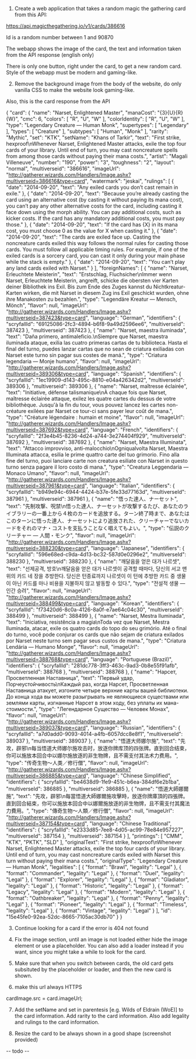 1. Create a web application that takes a random magic the gathering card from this API:

https://api.magicthegathering.io/v1/cards/386616

Id is a random number between 1 and 90870

The webapp shows the image of the card, the text and information taken from the API response (english only)

There is only one button, right under the card, to get a new random card.
Style of the webapp must be modern and gaming-like.


2. Remove the background image from the body of the website, do only vanilla CSS to make the website look gaming-like.

Also, this is the card response from the API

{
  "card": {
    "name": "Narset, Enlightened Master",
    "manaCost": "{3}{U}{R}{W}",
    "cmc": 6,
    "colors": [
      "R",
      "U",
      "W"
    ],
    "colorIdentity": [
      "R",
      "U",
      "W"
    ],
    "type": "Legendary Creature — Human Monk",
    "supertypes": [
      "Legendary"
    ],
    "types": [
      "Creature"
    ],
    "subtypes": [
      "Human",
      "Monk"
    ],
    "rarity": "Mythic",
    "set": "KTK",
    "setName": "Khans of Tarkir",
    "text": "First strike, hexproof\nWhenever Narset, Enlightened Master attacks, exile the top four cards of your library. Until end of turn, you may cast noncreature spells from among those cards without paying their mana costs.",
    "artist": "Magali Villeneuve",
    "number": "190",
    "power": "3",
    "toughness": "2",
    "layout": "normal",
    "multiverseid": "386616",
    "imageUrl": "http://gatherer.wizards.com/Handlers/Image.ashx?multiverseid=386616&type=card",
    "watermark": "jeskai",
    "rulings": [
      {
        "date": "2014-09-20",
        "text": "Any exiled cards you don’t cast remain in exile."
      },
      {
        "date": "2014-09-20",
        "text": "Because you’re already casting the card using an alternative cost (by casting it without paying its mana cost), you can’t pay any other alternative costs for the card, including casting it face down using the morph ability. You can pay additional costs, such as kicker costs. If the card has any mandatory additional costs, you must pay those."
      },
      {
        "date": "2014-09-20",
        "text": "If the card has {X} in its mana cost, you must choose 0 as the value for X when casting it."
      },
      {
        "date": "2014-09-20",
        "text": "The cards are exiled face up. Casting the noncreature cards exiled this way follows the normal rules for casting those cards. You must follow all applicable timing rules. For example, if one of the exiled cards is a sorcery card, you can cast it only during your main phase while the stack is empty."
      },
      {
        "date": "2014-09-20",
        "text": "You can’t play any land cards exiled with Narset."
      }
    ],
    "foreignNames": [
      {
        "name": "Narset, Erleuchtete Meisterin",
        "text": "Erstschlag, Fluchsicher\nImmer wenn Narset, Erleuchtete Meisterin, angreift, schicke die obersten vier Karten deiner Bibliothek ins Exil. Bis zum Ende des Zuges kannst du Nichtkreatur-Karten wirken, die mit Narset in diesem Zug ins Exil geschickt wurden, ohne ihre Manakosten zu bezahlen.",
        "type": "Legendäre Kreatur — Mensch, Mönch",
        "flavor": null,
        "imageUrl": "http://gatherer.wizards.com/Handlers/Image.ashx?multiverseid=387423&type=card",
        "language": "German",
        "identifiers": {
          "scryfallId": "69125086-2fc3-4894-b6f8-9a49d2596ee6",
          "multiverseId": 387423
        },
        "multiverseid": 387423
      },
      {
        "name": "Narset, maestra iluminada",
        "text": "Daña primero, antimaleficio.\nSiempre que Narset, maestra iluminada ataque, exilia las cuatro primeras cartas de tu biblioteca. Hasta el final del turno, puedes lanzar cartas que no sean de criatura exiliadas con Narset este turno sin pagar sus costes de maná.",
        "type": "Criatura legendaria — Monje humano",
        "flavor": null,
        "imageUrl": "http://gatherer.wizards.com/Handlers/Image.ashx?multiverseid=389306&type=card",
        "language": "Spanish",
        "identifiers": {
          "scryfallId": "1ec19909-d143-495c-8810-e04a426342d2",
          "multiverseId": 389306
        },
        "multiverseid": 389306
      },
      {
        "name": "Narset, maîtresse éclairée",
        "text": "Initiative, défense talismanique\nÀ chaque fois que Narset, maîtresse éclairée attaque, exilez les quatre cartes du dessus de votre bibliothèque. Jusqu'à la fin du tour, vous pouvez lancez les cartes non-créature exilées par Narset ce tour-ci sans payer leur coût de mana.",
        "type": "Créature légendaire : humain et moine",
        "flavor": null,
        "imageUrl": "http://gatherer.wizards.com/Handlers/Image.ashx?multiverseid=387692&type=card",
        "language": "French",
        "identifiers": {
          "scryfallId": "2f3e4b45-8236-4d24-a744-3e274404f929",
          "multiverseId": 387692
        },
        "multiverseid": 387692
      },
      {
        "name": "Narset, Maestra Illuminata",
        "text": "Attacco improvviso, anti-malocchio\nOgniqualvolta Narset, Maestra Illuminata attacca, esilia le prime quattro carte del tuo grimorio. Fino alla fine del turno, puoi lanciare carte non creatura esiliate con Narset in questo turno senza pagare il loro costo di mana.",
        "type": "Creatura Leggendaria — Monaco Umano",
        "flavor": null,
        "imageUrl": "http://gatherer.wizards.com/Handlers/Image.ashx?multiverseid=387961&type=card",
        "language": "Italian",
        "identifiers": {
          "scryfallId": "b949e94c-6944-4424-b37e-5fe33d77163d",
          "multiverseId": 387961
        },
        "multiverseid": 387961
      },
      {
        "name": "悟った達人、ナーセット",
        "text": "先制攻撃、呪禁\n悟った達人、ナーセットが攻撃するたび、あなたのライブラリーの一番上から４枚のカードを追放する。ターン終了時まで、あなたはこのターンに悟った達人、ナーセットにより追放された、クリーチャーでないカードをそれのマナ・コストを支払うことなく唱えてもよい。",
        "type": "伝説のクリーチャー — 人間・モンク",
        "flavor": null,
        "imageUrl": "http://gatherer.wizards.com/Handlers/Image.ashx?multiverseid=388230&type=card",
        "language": "Japanese",
        "identifiers": {
          "scryfallId": "596e68ed-c9da-4d13-bc32-587d0e0296e2",
          "multiverseId": 388230
        },
        "multiverseid": 388230
      },
      {
        "name": "깨달음을 얻은 대가 나르셋",
        "text": "선제공격, 방호\n깨달음을 얻은 대가 나르셋이 공격할 때마다, 당신의 서고 맨 위의 카드 네 장을 추방한다. 당신은 턴종료까지 나르셋이 이 턴에 추방한 카드 중 생물이 아닌 카드를 마나 비용을 지불하지 않고 발동할 수 있다.",
        "type": "전설적 생물 — 인간 승려",
        "flavor": null,
        "imageUrl": "http://gatherer.wizards.com/Handlers/Image.ashx?multiverseid=388499&type=card",
        "language": "Korean",
        "identifiers": {
          "scryfallId": "f73420d6-8c0a-4126-8a0f-e7ae64c04c30",
          "multiverseId": 388499
        },
        "multiverseid": 388499
      },
      {
        "name": "Narset, Mestra Iluminada",
        "text": "Iniciativa, resistência a magia\nToda vez que Narset, Mestra Iluminada, atacar, exile os quatro cards do topo do seu grimório. Até o final do turno, você pode conjurar os cards que não sejam de criatura exilados por Narset neste turno sem pagar seus custos de mana.",
        "type": "Criatura Lendária — Humano Monge",
        "flavor": null,
        "imageUrl": "http://gatherer.wizards.com/Handlers/Image.ashx?multiverseid=388768&type=card",
        "language": "Portuguese (Brazil)",
        "identifiers": {
          "scryfallId": "281dc778-3ff3-463c-9ad3-0b8e55f91afb",
          "multiverseId": 388768
        },
        "multiverseid": 388768
      },
      {
        "name": "Нарсет, Просветленная Наставница",
        "text": "Первый удар, Порчеустойчивость\nКаждый раз, когда Нарсет, Просветленная Наставница атакует, изгоните четыре верхние карты вашей библиотеки. До конца хода вы можете разыгрывать не являющиеся существами или землями карты, изгнанные Нарсет в этом ходу, без уплаты их мана-стоимости.",
        "type": "Легендарное Существо — Человек Монах",
        "flavor": null,
        "imageUrl": "http://gatherer.wizards.com/Handlers/Image.ashx?multiverseid=389037&type=card",
        "language": "Russian",
        "identifiers": {
          "scryfallId": "a7d0add0-9093-4014-a4fb-6057dcc8e8f1",
          "multiverseId": 389037
        },
        "multiverseid": 389037
      },
      {
        "name": "悟道大师娜尔施",
        "text": "先攻，辟邪\n每当悟道大师娜尔施攻击时，放逐你牌库顶的四张牌。直到回合结束，你可以施放本回合中以娜尔施放逐的非生物牌，且不需支付其法术力费用。",
        "type": "传奇生物～人类／修行僧",
        "flavor": null,
        "imageUrl": "http://gatherer.wizards.com/Handlers/Image.ashx?multiverseid=386885&type=card",
        "language": "Chinese Simplified",
        "identifiers": {
          "scryfallId": "be4638d9-1fe9-451c-b6ea-384df6e2b1ba",
          "multiverseId": 386885
        },
        "multiverseid": 386885
      },
      {
        "name": "悟道大師娜爾施",
        "text": "先攻，辟邪\n每當悟道大師娜爾施攻擊時，放逐你牌庫頂的四張牌。直到回合結束，你可以施放本回合中以娜爾施放逐的非生物牌，且不需支付其魔法力費用。",
        "type": "傳奇生物～人類／修行僧",
        "flavor": null,
        "imageUrl": "http://gatherer.wizards.com/Handlers/Image.ashx?multiverseid=387154&type=card",
        "language": "Chinese Traditional",
        "identifiers": {
          "scryfallId": "e2333d85-7ee8-4d05-ac99-78e84e957227",
          "multiverseId": 387154
        },
        "multiverseid": 387154
      }
    ],
    "printings": [
      "CMM",
      "KTK",
      "PKTK",
      "SLD"
    ],
    "originalText": "First strike, hexproof\nWhenever Narset, Enlightened Master attacks, exile the top four cards of your library. Until end of turn, you may cast noncreature cards exiled with Narset this turn without paying their mana costs.",
    "originalType": "Legendary Creature — Human Monk",
    "legalities": [
      {
        "format": "Brawl",
        "legality": "Legal"
      },
      {
        "format": "Commander",
        "legality": "Legal"
      },
      {
        "format": "Duel",
        "legality": "Legal"
      },
      {
        "format": "Explorer",
        "legality": "Legal"
      },
      {
        "format": "Gladiator",
        "legality": "Legal"
      },
      {
        "format": "Historic",
        "legality": "Legal"
      },
      {
        "format": "Legacy",
        "legality": "Legal"
      },
      {
        "format": "Modern",
        "legality": "Legal"
      },
      {
        "format": "Oathbreaker",
        "legality": "Legal"
      },
      {
        "format": "Penny",
        "legality": "Legal"
      },
      {
        "format": "Pioneer",
        "legality": "Legal"
      },
      {
        "format": "Timeless",
        "legality": "Legal"
      },
      {
        "format": "Vintage",
        "legality": "Legal"
      }
    ],
    "id": "15e45fe0-92ea-52dc-8665-7105ac30db70"
  }
}

3. Continue looking for a card if the error is 404 not found

4. Fix the image section, until an image is not loaded either hide the image element or use a placeholder.
You can also add a loader instead if you want, since you might take a while to look for the card.

5. Make sure that when you switch between cards, the old card gets subsituted by the placeholder or loader, and then the new card is shown.

6. make this url always HTTPS

 cardImage.src = card.imageUrl;

7. Add the setName and set in parentesis [e.g. Wilds of Eldrain (WoE)] to the card information.
Add rarity to the card information.
Also add legality and rulings to the card information.

8. Resize the card to be always shown in a good shape (screenshot provided)

-- todo --

